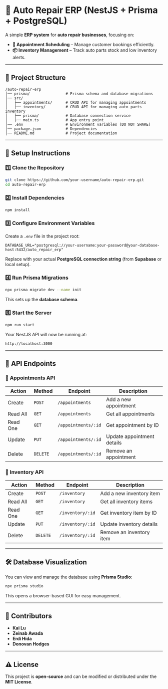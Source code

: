 # 🚗 Auto Repair ERP (NestJS + Prisma + PostgreSQL)

A simple **ERP system** for **auto repair businesses**, focusing on:
- **📅 Appointment Scheduling** – Manage customer bookings efficiently.
- **📦 Inventory Management** – Track auto parts stock and low inventory alerts.

---

## 📂 Project Structure
```
/auto-repair-erp
│── prisma/                # Prisma schema and database migrations
│── src/
│   ├── appointments/      # CRUD API for managing appointments
│   ├── inventory/         # CRUD API for managing auto parts inventory
│   ├── prisma/            # Database connection service
│   ├── main.ts            # App entry point
│── .env                   # Environment variables (DO NOT SHARE)
│── package.json           # Dependencies
│── README.md              # Project documentation
```

---

## 🚀 Setup Instructions

### 1️⃣ Clone the Repository
```sh
git clone https://github.com/your-username/auto-repair-erp.git
cd auto-repair-erp
```

### 2️⃣ Install Dependencies
```sh
npm install
```

### 3️⃣ Configure Environment Variables
Create a `.env` file in the project root:
```env
DATABASE_URL="postgresql://your-username:your-password@your-database-host:5432/auto_repair_erp"
```
Replace with your actual **PostgreSQL connection string** (from **Supabase** or local setup).

### 4️⃣ Run Prisma Migrations
```sh
npx prisma migrate dev --name init
```
This sets up the **database schema**.

### 5️⃣ Start the Server
```sh
npm run start
```
Your NestJS API will now be running at:
```
http://localhost:3000
```

---

## 📡 API Endpoints

### 📝 **Appointments API**
| Action         | Method | Endpoint                   | Description                     |
|---------------|--------|---------------------------|---------------------------------|
| Create        | `POST`  | `/appointments`           | Add a new appointment          |
| Read All      | `GET`   | `/appointments`           | Get all appointments           |
| Read One      | `GET`   | `/appointments/:id`       | Get appointment by ID          |
| Update        | `PUT`   | `/appointments/:id`       | Update appointment details     |
| Delete        | `DELETE`| `/appointments/:id`       | Remove an appointment          |

### 🏪 **Inventory API**
| Action         | Method | Endpoint                   | Description                     |
|---------------|--------|---------------------------|---------------------------------|
| Create        | `POST`  | `/inventory`              | Add a new inventory item       |
| Read All      | `GET`   | `/inventory`              | Get all inventory items        |
| Read One      | `GET`   | `/inventory/:id`          | Get inventory item by ID       |
| Update        | `PUT`   | `/inventory/:id`          | Update inventory details       |
| Delete        | `DELETE`| `/inventory/:id`          | Remove an inventory item       |

---

## 🛠 Database Visualization
You can view and manage the database using **Prisma Studio**:
```sh
npx prisma studio
```
This opens a browser-based GUI for easy management.

---

## 👥 Contributors
- **Kai Lu**
- **Zeinab Awada** 
- **Erdi Hida** 
- **Donovan Hodges** 

---

## ⚠️ License
This project is **open-source** and can be modified or distributed under the **MIT License**.


